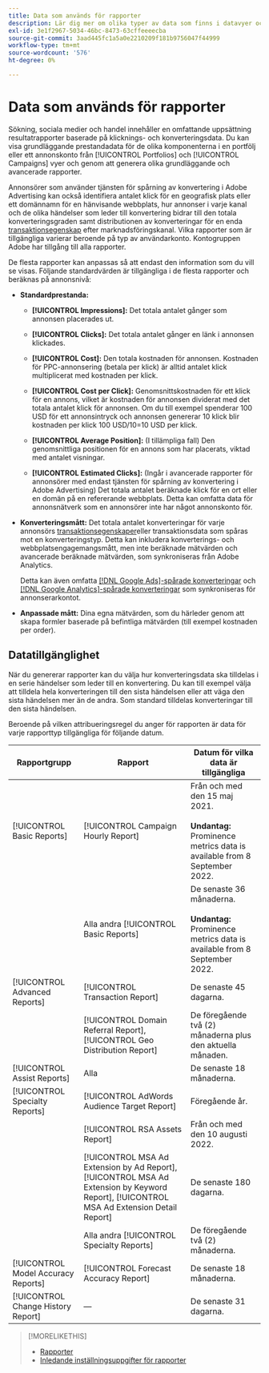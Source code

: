 ```yaml
---
title: Data som används för rapporter
description: Lär dig mer om olika typer av data som finns i datavyer och anpassade rapporter.
exl-id: 3e1f2967-5034-46bc-8473-63cffeeeecba
source-git-commit: 3aad445fc1a5a0e2210209f181b9756047f44999
workflow-type: tm+mt
source-wordcount: '576'
ht-degree: 0%

---
```


# Data som används för rapporter

Sökning, sociala medier och handel innehåller en omfattande uppsättning resultatrapporter baserade på klicknings- och konverteringsdata. Du kan visa grundläggande prestandadata för de olika komponenterna i en portfölj eller ett annonskonto från [!UICONTROL Portfolios] och [!UICONTROL Campaigns] vyer och genom att generera olika grundläggande och avancerade rapporter.

Annonsörer som använder tjänsten för spårning av konvertering i Adobe Advertising kan också identifiera antalet klick för en geografisk plats eller ett domännamn för en hänvisande webbplats, hur annonser i varje kanal och de olika händelser som leder till konvertering bidrar till den totala konverteringsgraden samt distributionen av konverteringar för en enda [transaktionsegenskap](/help/search-social-commerce/admin/transaction-properties/transaction-property-about.md) efter marknadsföringskanal. Vilka rapporter som är tillgängliga varierar beroende på typ av användarkonto. Kontogruppen Adobe har tillgång till alla rapporter.

De flesta rapporter kan anpassas så att endast den information som du vill se visas. Följande standardvärden är tillgängliga i de flesta rapporter och beräknas på annonsnivå:

* **Standardprestanda:**

   * **[!UICONTROL Impressions]:** Det totala antalet gånger som annonsen placerades ut.

   * **[!UICONTROL Clicks]:** Det totala antalet gånger en länk i annonsen klickades.

   * **[!UICONTROL Cost]:** Den totala kostnaden för annonsen. Kostnaden för PPC-annonsering (betala per klick) är alltid antalet klick multiplicerat med kostnaden per klick.

   * **[!UICONTROL Cost per Click]:** Genomsnittskostnaden för ett klick för en annons, vilket är kostnaden för annonsen dividerat med det totala antalet klick för annonsen. Om du till exempel spenderar 100 USD för ett annonsintryck och annonsen genererar 10 klick blir kostnaden per klick 100 USD/10=10 USD per klick.

   * **[!UICONTROL Average Position]:** (I tillämpliga fall) Den genomsnittliga positionen för en annons som har placerats, viktad med antalet visningar.

   * **[!UICONTROL Estimated Clicks]:** (Ingår i avancerade rapporter för annonsörer med endast tjänsten för spårning av konvertering i Adobe Advertising) Det totala antalet beräknade klick för en ort eller en domän på en refererande webbplats. Detta kan omfatta data för annonsnätverk som en annonsörer inte har något annonskonto för.

* **Konverteringsmått:** Det totala antalet konverteringar för varje annonsörs [transaktionsegenskaper](/help/search-social-commerce/glossary.md#s-t)eller transaktionsdata som spåras mot en konverteringstyp. Detta kan inkludera konverterings- och webbplatsengagemangsmått, men inte beräknade mätvärden och avancerade beräknade mätvärden, som synkroniseras från Adobe Analytics.

  Detta kan även omfatta [[!DNL Google Ads]-spårade konverteringar](/help/search-social-commerce/campaign-management/introduction/google-conversion-data.md) och [[!DNL Google Analytics]-spårade konverteringar](/help/search-social-commerce/admin/data-sources/data-source-about.md) som synkroniseras för annonserarkontot.

* **Anpassade mått:** Dina egna mätvärden, som du härleder genom att skapa formler baserade på befintliga mätvärden (till exempel kostnaden per order).

## Datatillgänglighet

När du genererar rapporter kan du välja hur konverteringsdata ska tilldelas i en serie händelser som leder till en konvertering. Du kan till exempel välja att tilldela hela konverteringen till den sista händelsen eller att väga den sista händelsen mer än de andra. Som standard tilldelas konverteringar till den sista händelsen.

Beroende på vilken attribueringsregel du anger för rapporten är data för varje rapporttyp tillgängliga för följande datum.

| Rapportgrupp | Rapport | Datum för vilka data är tillgängliga |
|---|---|---|
| [!UICONTROL Basic Reports] | [!UICONTROL Campaign Hourly Report] | Från och med den 15 maj 2021.<br><br><b>Undantag:</b> Prominence metrics data is available from 8 September 2022. |
| | Alla andra [!UICONTROL Basic Reports] | De senaste 36 månaderna.<br><br><b>Undantag:</b> Prominence metrics data is available from 8 September 2022. |
| [!UICONTROL Advanced Reports] | [!UICONTROL Transaction Report] | De senaste 45 dagarna. |
| | [!UICONTROL Domain Referral Report], [!UICONTROL Geo Distribution Report] | De föregående två (2) månaderna plus den aktuella månaden. |
| [!UICONTROL Assist Reports] | Alla | De senaste 18 månaderna. |
| [!UICONTROL Specialty Reports] | [!UICONTROL AdWords Audience Target Report] | Föregående år. |
| | [!UICONTROL RSA Assets Report] | Från och med den 10 augusti 2022. |
| | [!UICONTROL MSA Ad Extension by Ad Report], [!UICONTROL MSA Ad Extension by Keyword Report], [!UICONTROL MSA Ad Extension Detail Report] | De senaste 180 dagarna. |
| | Alla andra [!UICONTROL Specialty Reports] | De föregående två (2) månaderna. |
| [!UICONTROL Model Accuracy Reports] | [!UICONTROL Forecast Accuracy Report] | De senaste 18 månaderna. |
| [!UICONTROL Change History Report] | — | De senaste 31 dagarna. |

>[!MORELIKETHIS]
>
>* [Rapporter](report-about.md)
>* [Inledande inställningsuppgifter för rapporter](initial-setup.md)
